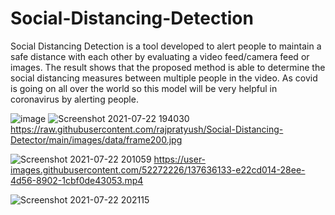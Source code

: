 # Social-Distancing-Detection
Social Distancing Detection is a tool developed to alert people to maintain a safe distance with each other by evaluating a video feed/camera feed or images. The result shows that the proposed method is able to determine the social distancing measures between multiple people in the video.
As covid is going on all over the world so this model will be very helpful in coronavirus by alerting people.

![image](https://user-images.githubusercontent.com/52272226/126654810-bb61cf1e-b758-455c-9cec-749a106ee2f3.png)
![Screenshot 2021-07-22 194030](https://user-images.githubusercontent.com/52272226/126653856-29666648-d6e8-40dc-91ab-ac2c9194e14c.png)
https://raw.githubusercontent.com/rajpratyush/Social-Distancing-Detector/main/images/data/frame200.jpg

![Screenshot 2021-07-22 201059](https://user-images.githubusercontent.com/52272226/126658309-c3f8e8fc-b6b9-42aa-ba39-e2ad78e6fb77.png)
https://user-images.githubusercontent.com/52272226/137636133-e22cd014-28ee-4d56-8902-1cbf0de43053.mp4

![Screenshot 2021-07-22 202115](https://user-images.githubusercontent.com/52272226/126660172-8fbecd1d-aca4-4b55-a150-d783fb43351d.png)
